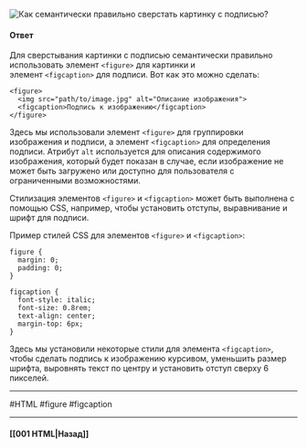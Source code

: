 ![Как семантически правильно сверстать картинку с подписью?](https://youtu.be/1eIRTdgzHtw?t=67)

#### Ответ

Для сверстывания картинки с подписью семантически правильно использовать элемент `<figure>` для картинки и элемент `<figcaption>` для подписи. Вот как это можно сделать:

```
<figure>
  <img src="path/to/image.jpg" alt="Описание изображения">
  <figcaption>Подпись к изображению</figcaption>
</figure>
```

Здесь мы использовали элемент `<figure>` для группировки изображения и подписи, а элемент `<figcaption>` для определения подписи. Атрибут `alt` используется для описания содержимого изображения, который будет показан в случае, если изображение не может быть загружено или доступно для пользователя с ограниченными возможностями.

Стилизация элементов `<figure>` и `<figcaption>` может быть выполнена с помощью CSS, например, чтобы установить отступы, выравнивание и шрифт для подписи.

Пример стилей CSS для элементов `<figure>` и `<figcaption>`:

```
figure {
  margin: 0;
  padding: 0;
}

figcaption {
  font-style: italic;
  font-size: 0.8rem;
  text-align: center;
  margin-top: 6px;
}
```

Здесь мы установили некоторые стили для элемента `<figcaption>`, чтобы сделать подпись к изображению курсивом, уменьшить размер шрифта, выровнять текст по центру и установить отступ сверху 6 пикселей.


___
#HTML #figure #figcaption 

___

#### [[001 HTML|Назад]]